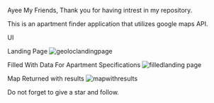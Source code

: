 Ayee My Friends,
 Thank you for having intrest in my repository.
 
 This is an apartment finder application that utilizes google maps API.
 
 UI
 
 Landing Page
 ![geoloclandingpage](https://user-images.githubusercontent.com/36034617/168469937-ed750bac-a5a9-42de-9e82-c9f93720bb94.png)

Filled With Data For Apartment  Specifications
![filledlanding page](https://user-images.githubusercontent.com/36034617/168469943-547b0c62-0a08-478d-b0e3-3ad8d73ee37d.png)

Map Returned with results
![mapwithresults](https://user-images.githubusercontent.com/36034617/168469958-41033433-1ed9-401a-a267-5956712f9122.png)

Do not forget to give a star and follow.
